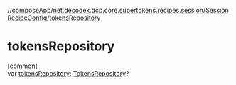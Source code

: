 //[composeApp](../../../index.md)/[net.decodex.dcp.core.supertokens.recipes.session](../index.md)/[SessionRecipeConfig](index.md)/[tokensRepository](tokens-repository.md)

# tokensRepository

[common]\
var [tokensRepository](tokens-repository.md): [TokensRepository](../../net.decodex.dcp.core.supertokens.recipes.session.repository/-tokens-repository/index.md)?
